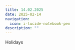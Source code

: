 ```yaml
---
title: 14.02.2025
date: 2025-02-14
navigation:
  icon: i-lucide-notebook-pen
description: ""
---
```


Holidays


